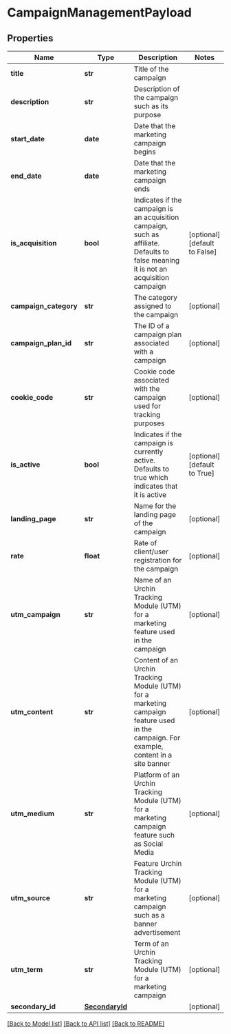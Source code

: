 # CampaignManagementPayload

## Properties
Name | Type | Description | Notes
------------ | ------------- | ------------- | -------------
**title** | **str** | Title of the campaign | 
**description** | **str** | Description of the campaign such as its purpose | 
**start_date** | **date** | Date that the marketing campaign begins | 
**end_date** | **date** | Date that the marketing campaign ends | 
**is_acquisition** | **bool** | Indicates if the campaign is an acquisition campaign, such as affiliate. Defaults to false meaning it is not an acquisition campaign | [optional] [default to False]
**campaign_category** | **str** | The category assigned to the campaign | [optional] 
**campaign_plan_id** | **str** | The ID of a campaign plan associated with a campaign | [optional] 
**cookie_code** | **str** | Cookie code associated with the campaign used for tracking purposes | [optional] 
**is_active** | **bool** | Indicates if the campaign is currently active. Defaults to true which indicates that it is active | [optional] [default to True]
**landing_page** | **str** | Name for the landing page of the campaign | [optional] 
**rate** | **float** | Rate of client/user registration for the campaign | [optional] 
**utm_campaign** | **str** | Name of an Urchin Tracking Module (UTM) for a marketing feature used in the campaign | [optional] 
**utm_content** | **str** | Content of an Urchin Tracking Module (UTM) for a marketing campaign feature used in the campaign. For example, content in a site banner | [optional] 
**utm_medium** | **str** | Platform of an Urchin Tracking Module (UTM) for a marketing campaign feature such as Social Media | [optional] 
**utm_source** | **str** | Feature Urchin Tracking Module (UTM) for a marketing campaign such as a banner advertisement | [optional] 
**utm_term** | **str** | Term of an Urchin Tracking Module (UTM) for a marketing campaign | [optional] 
**secondary_id** | [**SecondaryId**](SecondaryId.md) |  | [optional] 

[[Back to Model list]](../README.md#documentation-for-models) [[Back to API list]](../README.md#documentation-for-api-endpoints) [[Back to README]](../README.md)


